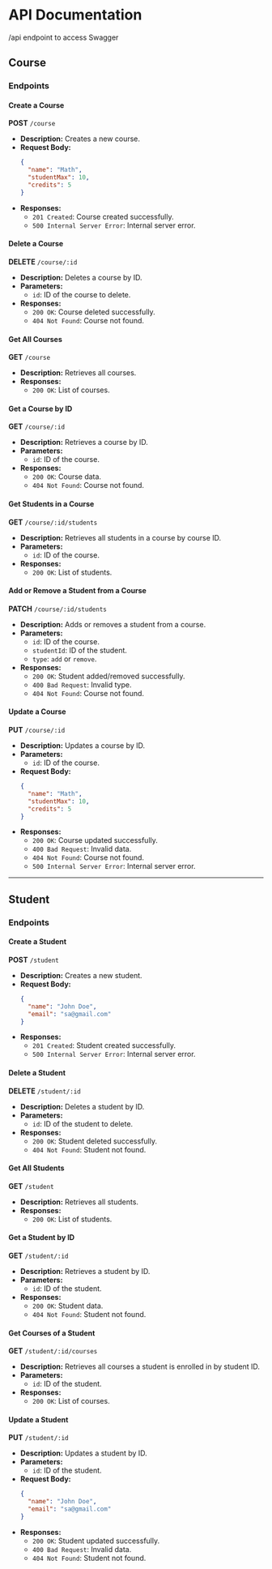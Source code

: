 # API Documentation
/api endpoint to access Swagger

## Course

### Endpoints

#### Create a Course
**POST** `/course`

- **Description:** Creates a new course.
- **Request Body:**
  ```json
  {
    "name": "Math",
    "studentMax": 10,
    "credits": 5
  }
  ```
- **Responses:**
  - `201 Created`: Course created successfully.
  - `500 Internal Server Error`: Internal server error.

#### Delete a Course
**DELETE** `/course/:id`

- **Description:** Deletes a course by ID.
- **Parameters:**
  - `id`: ID of the course to delete.
- **Responses:**
  - `200 OK`: Course deleted successfully.
  - `404 Not Found`: Course not found.

#### Get All Courses
**GET** `/course`

- **Description:** Retrieves all courses.
- **Responses:**
  - `200 OK`: List of courses.

#### Get a Course by ID
**GET** `/course/:id`

- **Description:** Retrieves a course by ID.
- **Parameters:**
  - `id`: ID of the course.
- **Responses:**
  - `200 OK`: Course data.
  - `404 Not Found`: Course not found.

#### Get Students in a Course
**GET** `/course/:id/students`

- **Description:** Retrieves all students in a course by course ID.
- **Parameters:**
  - `id`: ID of the course.
- **Responses:**
  - `200 OK`: List of students.

#### Add or Remove a Student from a Course
**PATCH** `/course/:id/students`

- **Description:** Adds or removes a student from a course.
- **Parameters:**
  - `id`: ID of the course.
  - `studentId`: ID of the student.
  - `type`: `add` or `remove`.
- **Responses:**
  - `200 OK`: Student added/removed successfully.
  - `400 Bad Request`: Invalid type.
  - `404 Not Found`: Course not found.

#### Update a Course
**PUT** `/course/:id`

- **Description:** Updates a course by ID.
- **Parameters:**
  - `id`: ID of the course.
- **Request Body:**
  ```json
  {
    "name": "Math",
    "studentMax": 10,
    "credits": 5
  }
  ```
- **Responses:**
  - `200 OK`: Course updated successfully.
  - `400 Bad Request`: Invalid data.
  - `404 Not Found`: Course not found.
  - `500 Internal Server Error`: Internal server error.

---

## Student

### Endpoints

#### Create a Student
**POST** `/student`

- **Description:** Creates a new student.
- **Request Body:**
  ```json
  {
    "name": "John Doe",
    "email": "sa@gmail.com"
  }
  ```
- **Responses:**
  - `201 Created`: Student created successfully.
  - `500 Internal Server Error`: Internal server error.

#### Delete a Student
**DELETE** `/student/:id`

- **Description:** Deletes a student by ID.
- **Parameters:**
  - `id`: ID of the student to delete.
- **Responses:**
  - `200 OK`: Student deleted successfully.
  - `404 Not Found`: Student not found.

#### Get All Students
**GET** `/student`

- **Description:** Retrieves all students.
- **Responses:**
  - `200 OK`: List of students.

#### Get a Student by ID
**GET** `/student/:id`

- **Description:** Retrieves a student by ID.
- **Parameters:**
  - `id`: ID of the student.
- **Responses:**
  - `200 OK`: Student data.
  - `404 Not Found`: Student not found.

#### Get Courses of a Student
**GET** `/student/:id/courses`

- **Description:** Retrieves all courses a student is enrolled in by student ID.
- **Parameters:**
  - `id`: ID of the student.
- **Responses:**
  - `200 OK`: List of courses.

#### Update a Student
**PUT** `/student/:id`

- **Description:** Updates a student by ID.
- **Parameters:**
  - `id`: ID of the student.
- **Request Body:**
  ```json
  {
    "name": "John Doe",
    "email": "sa@gmail.com"
  }
  ```
- **Responses:**
  - `200 OK`: Student updated successfully.
  - `400 Bad Request`: Invalid data.
  - `404 Not Found`: Student not found.

